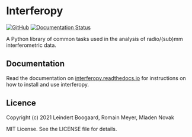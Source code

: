 # Interferopy

[![GitHub](https://img.shields.io/badge/GitHub-mladenovak%2Finterferopy-blue.svg?style=flat)](https://github.com/mladenovak/interferopy)
[![Documentation Status](https://readthedocs.org/projects/interferopy/badge/?version=latest)](https://interferopy.readthedocs.io/en/latest/?badge=latest)

A Python library of common tasks used in the analysis of radio/(sub)mm interferometric data.


## Documentation

Read the documentation on [interferopy.readthedocs.io](https://interferopy.readthedocs.io/en/latest/) for instructions on how to install and use interferopy.


## Licence

Copyright (c) 2021 Leindert Boogaard, Romain Meyer, Mladen Novak

MIT License.  See the LICENSE file for details.

